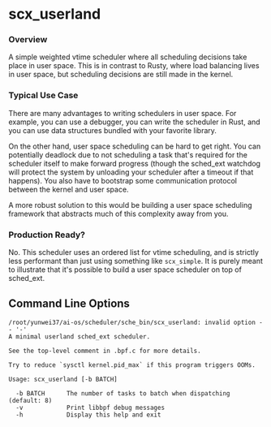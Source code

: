# scx_userland


### Overview

A simple weighted vtime scheduler where all scheduling decisions take place in
user space. This is in contrast to Rusty, where load balancing lives in user
space, but scheduling decisions are still made in the kernel.

### Typical Use Case

There are many advantages to writing schedulers in user space. For example, you
can use a debugger, you can write the scheduler in Rust, and you can use data
structures bundled with your favorite library.

On the other hand, user space scheduling can be hard to get right. You can
potentially deadlock due to not scheduling a task that's required for the
scheduler itself to make forward progress (though the sched_ext watchdog will
protect the system by unloading your scheduler after a timeout if that
happens). You also have to bootstrap some communication protocol between the
kernel and user space.

A more robust solution to this would be building a user space scheduling
framework that abstracts much of this complexity away from you.

### Production Ready?

No. This scheduler uses an ordered list for vtime scheduling, and is strictly
less performant than just using something like `scx_simple`. It is purely
meant to illustrate that it's possible to build a user space scheduler on
top of sched_ext.

## Command Line Options

```
/root/yunwei37/ai-os/scheduler/sche_bin/scx_userland: invalid option -- '-'
A minimal userland sched_ext scheduler.

See the top-level comment in .bpf.c for more details.

Try to reduce `sysctl kernel.pid_max` if this program triggers OOMs.

Usage: scx_userland [-b BATCH]

  -b BATCH      The number of tasks to batch when dispatching (default: 8)
  -v            Print libbpf debug messages
  -h            Display this help and exit
```
